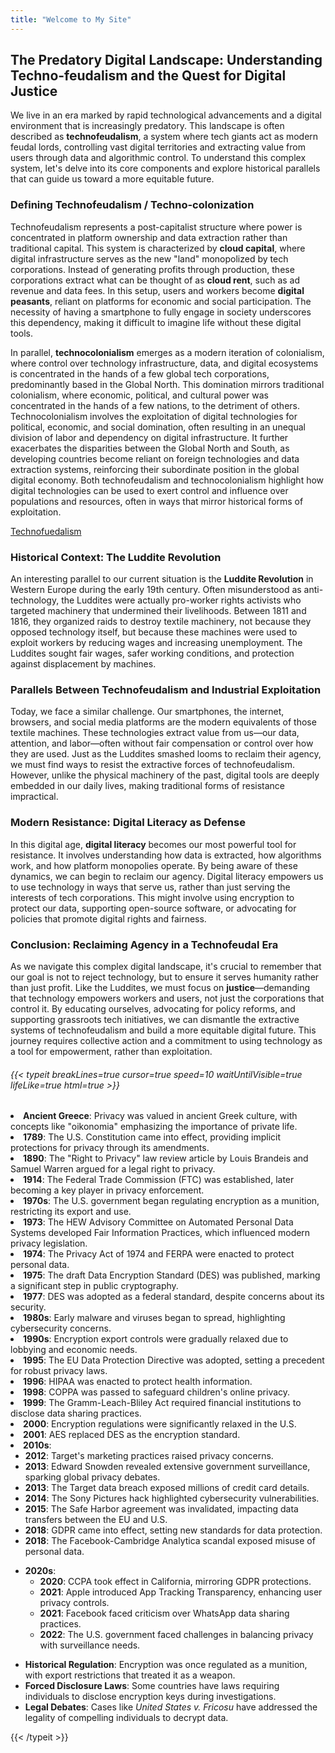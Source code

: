```yaml
---
title: "Welcome to My Site"
---
```

## The Predatory Digital Landscape: Understanding Techno-feudalism and the Quest for Digital Justice

We live in an era marked by rapid technological advancements and a digital environment that is increasingly predatory. This landscape is often described as **technofeudalism**, a system where tech giants act as modern feudal lords, controlling vast digital territories and extracting value from users through data and algorithmic control. To understand this complex system, let's delve into its core components and explore historical parallels that can guide us toward a more equitable future.

### Defining Technofeudalism / Techno-colonization

Technofeudalism represents a post-capitalist structure where power is concentrated in platform ownership and data extraction rather than traditional capital. This system is characterized by **cloud capital**, where digital infrastructure serves as the new "land" monopolized by tech corporations. Instead of generating profits through production, these corporations extract what can be thought of as **cloud rent**, such as ad revenue and data fees. In this setup, users and workers become **digital peasants**, reliant on platforms for economic and social participation. The necessity of having a smartphone to fully engage in society underscores this dependency, making it difficult to imagine life without these digital tools.

In parallel, **technocolonialism** emerges as a modern iteration of colonialism, where control over technology infrastructure, data, and digital ecosystems is concentrated in the hands of a few global tech corporations, predominantly based in the Global North. This domination mirrors traditional colonialism, where economic, political, and cultural power was concentrated in the hands of a few nations, to the detriment of others. Technocolonialism involves the exploitation of digital technologies for political, economic, and social domination, often resulting in an unequal division of labor and dependency on digital infrastructure. It further exacerbates the disparities between the Global North and South, as developing countries become reliant on foreign technologies and data extraction systems, reinforcing their subordinate position in the global digital economy. Both technofeudalism and technocolonialism highlight how digital technologies can be used to exert control and influence over populations and resources, often in ways that mirror historical forms of exploitation.

[Technofuedalism](https://m.youtube.com/watch?v=hNblIGVKgks)
### Historical Context: The Luddite Revolution

An interesting parallel to our current situation is the **Luddite Revolution** in Western Europe during the early 19th century. Often misunderstood as anti-technology, the Luddites were actually pro-worker rights activists who targeted machinery that undermined their livelihoods. Between 1811 and 1816, they organized raids to destroy textile machinery, not because they opposed technology itself, but because these machines were used to exploit workers by reducing wages and increasing unemployment. The Luddites sought fair wages, safer working conditions, and protection against displacement by machines.

### Parallels Between Technofeudalism and Industrial Exploitation

Today, we face a similar challenge. Our smartphones, the internet, browsers, and social media platforms are the modern equivalents of those textile machines. These technologies extract value from us—our data, attention, and labor—often without fair compensation or control over how they are used. Just as the Luddites smashed looms to reclaim their agency, we must find ways to resist the extractive forces of technofeudalism. However, unlike the physical machinery of the past, digital tools are deeply embedded in our daily lives, making traditional forms of resistance impractical.

### Modern Resistance: Digital Literacy as Defense

In this digital age, **digital literacy** becomes our most powerful tool for resistance. It involves understanding how data is extracted, how algorithms work, and how platform monopolies operate. By being aware of these dynamics, we can begin to reclaim our agency. Digital literacy empowers us to use technology in ways that serve us, rather than just serving the interests of tech corporations. This might involve using encryption to protect our data, supporting open-source software, or advocating for policies that promote digital rights and fairness.

### Conclusion: Reclaiming Agency in a Technofeudal Era

As we navigate this complex digital landscape, it's crucial to remember that our goal is not to reject technology, but to ensure it serves humanity rather than just profit. Like the Luddites, we must focus on **justice**—demanding that technology empowers workers and users, not just the corporations that control it. By educating ourselves, advocating for policy reforms, and supporting grassroots tech initiatives, we can dismantle the extractive systems of technofeudalism and build a more equitable digital future. This journey requires collective action and a commitment to using technology as a tool for empowerment, rather than exploitation.


###### {{< typeit breakLines=true cursor=true speed=10 waitUntilVisible=true lifeLike=true html=true >}}

<!-- HACKING: A TIMELINE: -->
  <li><strong>Ancient Greece</strong>: Privacy was valued in ancient Greek culture, with concepts like "oikonomia" emphasizing the importance of private life.</li>
  <li><strong>1789</strong>: The U.S. Constitution came into effect, providing implicit protections for privacy through its amendments.</li>
  <li><strong>1890</strong>: The "Right to Privacy" law review article by Louis Brandeis and Samuel Warren argued for a legal right to privacy.</li>
  <li><strong>1914</strong>: The Federal Trade Commission (FTC) was established, later becoming a key player in privacy enforcement.</li>
  <li><strong>1970s</strong>: The U.S. government began regulating encryption as a munition, restricting its export and use.</li>
  <li><strong>1973</strong>: The HEW Advisory Committee on Automated Personal Data Systems developed Fair Information Practices, which influenced modern privacy legislation.</li>
  <li><strong>1974</strong>: The Privacy Act of 1974 and FERPA were enacted to protect personal data.</li>
  <li><strong>1975</strong>: The draft Data Encryption Standard (DES) was published, marking a significant step in public cryptography.</li>
  <li><strong>1977</strong>: DES was adopted as a federal standard, despite concerns about its security.</li>
  <li><strong>1980s</strong>: Early malware and viruses began to spread, highlighting cybersecurity concerns.</li>
  <li><strong>1990s</strong>: Encryption export controls were gradually relaxed due to lobbying and economic needs.</li>
  <li><strong>1995</strong>: The EU Data Protection Directive was adopted, setting a precedent for robust privacy laws.</li>
  <li><strong>1996</strong>: HIPAA was enacted to protect health information.</li>
  <li><strong>1998</strong>: COPPA was passed to safeguard children's online privacy.</li>
  <li><strong>1999</strong>: The Gramm-Leach-Bliley Act required financial institutions to disclose data sharing practices.</li>
  <li><strong>2000</strong>: Encryption regulations were significantly relaxed in the U.S.</li>
  <li><strong>2001</strong>: AES replaced DES as the encryption standard.</li>
  <li><strong>2010s</strong>:
    <ul>
      <li><strong>2012</strong>: Target's marketing practices raised privacy concerns.</li>
      <li><strong>2013</strong>: Edward Snowden revealed extensive government surveillance, sparking global privacy debates.</li>
      <li><strong>2013</strong>: The Target data breach exposed millions of credit card details.</li>
      <li><strong>2014</strong>: The Sony Pictures hack highlighted cybersecurity vulnerabilities.</li>
      <li><strong>2015</strong>: The Safe Harbor agreement was invalidated, impacting data transfers between the EU and U.S.</li>
      <li><strong>2018</strong>: GDPR came into effect, setting new standards for data protection.</li>
      <li><strong>2018</strong>: The Facebook-Cambridge Analytica scandal exposed misuse of personal data.</li>
    </ul>
  </li>
</ul>

<ul>
  <li><strong>2020s</strong>:
    <ul>
      <li><strong>2020</strong>: CCPA took effect in California, mirroring GDPR protections.</li>
      <li><strong>2021</strong>: Apple introduced App Tracking Transparency, enhancing user privacy controls.</li>
      <li><strong>2021</strong>: Facebook faced criticism over WhatsApp data sharing practices.</li>
      <li><strong>2022</strong>: The U.S. government faced challenges in balancing privacy with surveillance needs.</li>
    </ul>
  </li>
</ul>

<ul>
  <li><strong>Historical Regulation</strong>: Encryption was once regulated as a munition, with export restrictions that treated it as a weapon.</li>
  <li><strong>Forced Disclosure Laws</strong>: Some countries have laws requiring individuals to disclose encryption keys during investigations.</li>
  <li><strong>Legal Debates</strong>: Cases like <em>United States v. Fricosu</em> have addressed the legality of compelling individuals to decrypt data.</li>
</ul>

{{< /typeit >}}